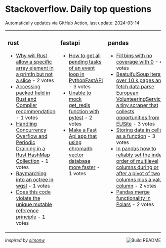 # Stackoverflow. Daily top questions 

Automatically updates via GitHub Action, last update: <!-- date starts -->2024-03-14<!-- date ends -->


<table><tr><td valign="top" width="33%">

### rust
<!-- rust starts -->
* [Why will Rust allow a specific array element in a println but not a slice](https://stackoverflow.com/questions/78157716/why-will-rust-allow-a-specific-array-element-in-a-println-but-not-a-slice) - 2 votes
* [Accessing packed field in Rust and Compiler recommendation](https://stackoverflow.com/questions/78157605/accessing-packed-field-in-rust-and-compiler-recommendation) - 1 votes
* [Handling Concurrency Overflow and Periodic Draining in a Rust HashMap Collection](https://stackoverflow.com/questions/78157607/handling-concurrency-overflow-and-periodic-draining-in-a-rust-hashmap-collecti) - 1 votes
* [Raymarching into an octree in wgsl](https://stackoverflow.com/questions/78154197/raymarching-into-an-octree-in-wgsl) - 1 votes
* [Does this code violate the unique mutable reference principle](https://stackoverflow.com/questions/78151046/does-this-code-violate-the-unique-mutable-reference-principle) - 1 votes
<!-- rust ends -->
</td><td valign="top" width="34%">


### fastapi
<!-- fastapi starts -->
* [How to get all pending tasks of an event loop in PythonFastAPI](https://stackoverflow.com/questions/78154864/how-to-get-all-pending-tasks-of-an-event-loop-in-python-fastapi) - 3 votes
* [Unable to mock get_redis function with pytest](https://stackoverflow.com/questions/78154875/unable-to-mock-get-redis-function-with-pytest) - 2 votes
* [Make a Fast Api app that using chromadb vector database more faster](https://stackoverflow.com/questions/78155810/make-a-fast-api-app-that-using-chromadb-vector-database-more-faster) - 1 votes
<!-- fastapi ends -->
</td><td valign="top" width="34%">


### pandas
<!-- pandas starts -->
* [Fill bins with no coverage with 0](https://stackoverflow.com/questions/78154266/fill-bins-with-no-coverage-with-0) - 4 votes
* [BeatuifulSoup iterate over 10 k pages amp fetch data parse European VolunteeringServices a tiny scraper that collects opportunities from EUSite](https://stackoverflow.com/questions/78154925/beatuifulsoup-iterate-over-10-k-pages-fetch-data-parse-european-volunteering) - 3 votes
* [Storing data in cells as a function](https://stackoverflow.com/questions/78162630/storing-data-in-cells-as-a-function) - 3 votes
* [In pandas how to reliably set the index order of multilevel columns during or after a pivot of two columns plus a value column](https://stackoverflow.com/questions/78159962/in-pandas-how-to-reliably-set-the-index-order-of-multilevel-columns-during-or-a) - 2 votes
* [Pandas merge functionality in Polars](https://stackoverflow.com/questions/78154516/pandas-merge-functionality-in-polars) - 2 votes
<!-- pandas ends -->
</td></tr></table>

<a href="https://github.com/hp0404/hp0404/actions"><img src="https://github.com/hp0404/hp0404/workflows/Build%20README/badge.svg" align="right" alt="Build README"></a> <p>*Inspired by  [simonw](https://github.com/simonw/simonw)*</p>
